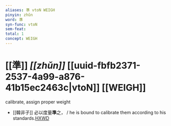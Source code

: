 ```yaml
---
aliases: 準 vtoN WEIGH
pinyin: zhǔn
word: 準
syn-func: vtoN
sem-feat: 
total: 1
concept: WEIGH 
---
```

# [[準]] *[[zhǔn]]*  [[uuid-fbfb2371-2537-4a99-a876-41b15ec2463c|vtoN]] [[WEIGH]]
calibrate, assign proper weight
 - [[韓非子]] 必以度量**準**之， / he is bound to calibrate them according to his standards.[HXWD](https://hxwd.org/textview.html?location=KR3c0005_tls_037-31a.3)